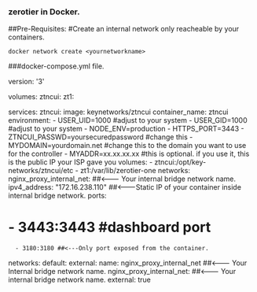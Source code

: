 ### zerotier in Docker.

##Pre-Requisites:
#Create an internal network only reacheable by your containers.
```
docker network create <yournetworkname>
```

###docker-compose.yml file.

 
version: '3'

volumes:
  ztncui:
  zt1:

services:
  ztncui:
    image: keynetworks/ztncui
    container_name: ztncui
    environment:
      - USER_UID=1000 #adjust to your system
      - USER_GID=1000 #adjust to your system
      - NODE_ENV=production
      - HTTPS_PORT=3443
      - ZTNCUI_PASSWD=yoursecuredpassword  #change this
      - MYDOMAIN=yourdomain.net #change this to the domain you want to use for the controller
      - MYADDR=xx.xx.xx.xx #this is optional. if you use it, this is the public IP your ISP gave you
    volumes:
      - ztncui:/opt/key-networks/ztncui/etc
      - zt1:/var/lib/zerotier-one
    networks:
      nginx_proxy_internal_net: ##<--- Your internal bridge network name.
        ipv4_address: "172.16.238.110" ##<---Static IP of your container inside internal bridge network.
    ports:
 #     - 3443:3443 #dashboard port
      - 3180:3180 ##<---Only port exposed from the container.

networks:
  default:
    external:
      name: nginx_proxy_internal_net ##<--- Your Internal bridge network name.
  nginx_proxy_internal_net: ##<--- Your internal bridge network name.
    external: true


